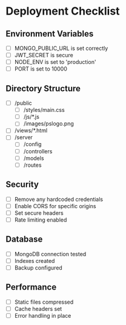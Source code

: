 # Deployment Checklist

## Environment Variables

- [ ] MONGO_PUBLIC_URL is set correctly
- [ ] JWT_SECRET is secure
- [ ] NODE_ENV is set to 'production'
- [ ] PORT is set to 10000

## Directory Structure

- [ ] /public
  - [ ] /styles/main.css
  - [ ] /js/\*.js
  - [ ] /images/pslogo.png
- [ ] /views/\*.html
- [ ] /server
  - [ ] /config
  - [ ] /controllers
  - [ ] /models
  - [ ] /routes

## Security

- [ ] Remove any hardcoded credentials
- [ ] Enable CORS for specific origins
- [ ] Set secure headers
- [ ] Rate limiting enabled

## Database

- [ ] MongoDB connection tested
- [ ] Indexes created
- [ ] Backup configured

## Performance

- [ ] Static files compressed
- [ ] Cache headers set
- [ ] Error handling in place
